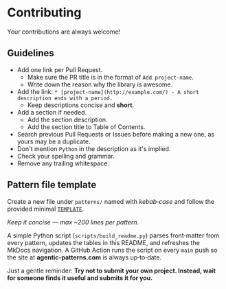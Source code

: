 # Contributing

Your contributions are always welcome!

## Guidelines

* Add one link per Pull Request.
    * Make sure the PR title is in the format of `Add project-name`.
    * Write down the reason why the library is awesome.
* Add the link: `* [project-name](http://example.com/) - A short description ends with a period.`
    * Keep descriptions concise and **short**.
* Add a section if needed.
    * Add the section description.
    * Add the section title to Table of Contents.
* Search previous Pull Requests or Issues before making a new one, as yours may be a duplicate.
* Don't mention `Python` in the description as it's implied.
* Check your spelling and grammar.
* Remove any trailing whitespace.

## Pattern file template

Create a new file under `patterns/` named with *kebab‑case* and follow the provided minimal [`TEMPLATE`](https://github.com/nibzard/awesome-agentic-patterns/blob/main/TEMPLATE.md).

*Keep it concise — max ~200 lines per pattern.*

A simple Python script (`scripts/build_readme.py`) parses front‑matter from every pattern, updates the tables in this README, and refreshes the MkDocs navigation. A GitHub Action runs the script on every `main` push so the site at **agentic‑patterns.com** is always up‑to‑date.

Just a gentle reminder: **Try not to submit your own project. Instead, wait for someone finds it useful and submits it for you.**